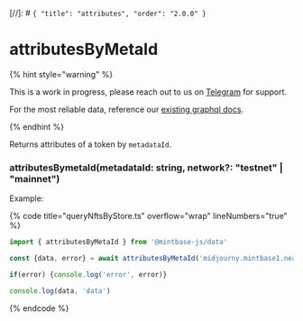 [//]: # `{ "title": "attributes", "order": "2.0.0" }`
# attributesByMetaId


{% hint style="warning" %}

This is a work in progress, please reach out to us on [Telegram](https://t.me/mintdev) for support.

For the most reliable data, reference our [existing graphql docs](https://docs.mintbase.io/dev/read-data/mintbase-graph).

{% endhint %}




Returns attributes of a token by `metadataId`.



### attributesBymetaId(metadataId: string, network?: "testnet" | "mainnet")



Example:



{% code title="queryNftsByStore.ts" overflow="wrap" lineNumbers="true" %}

```typescript
import { attributesByMetaId } from '@mintbase-js/data'

const {data, error} = await attributesByMetaId('midjourny.mintbase1.near%3A4eff4e2c3b563021aad849df3fee898d', 'mainnet');

if(error) {console.log('error', error)}

console.log(data, 'data')

```

{% endcode %}